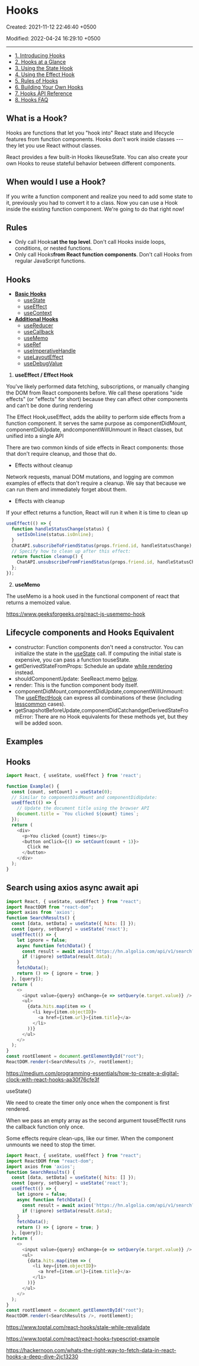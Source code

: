 # Hooks

Created: 2021-11-12 22:46:40 +0500

Modified: 2022-04-24 16:29:10 +0500

---

- [1. Introducing Hooks](https://reactjs.org/docs/hooks-intro.html)
- [2. Hooks at a Glance](https://reactjs.org/docs/hooks-overview.html)
- [3. Using the State Hook](https://reactjs.org/docs/hooks-state.html)
- [4. Using the Effect Hook](https://reactjs.org/docs/hooks-effect.html)
- [5. Rules of Hooks](https://reactjs.org/docs/hooks-rules.html)
- [6. Building Your Own Hooks](https://reactjs.org/docs/hooks-custom.html)
- [7. Hooks API Reference](https://reactjs.org/docs/hooks-reference.html)
- [8. Hooks FAQ](https://reactjs.org/docs/hooks-faq.html)

## What is a Hook?

Hooks are functions that let you "hook into" React state and lifecycle features from function components. Hooks don't work inside classes --- they let you use React without classes.

React provides a few built-in Hooks likeuseState. You can also create your own Hooks to reuse stateful behavior between different components.

## When would I use a Hook?

If you write a function component and realize you need to add some state to it, previously you had to convert it to a class. Now you can use a Hook inside the existing function component. We're going to do that right now!

## Rules

- Only call Hooks**at the top level**. Don't call Hooks inside loops, conditions, or nested functions.
- Only call Hooks**from React function components**. Don't call Hooks from regular JavaScript functions.

## Hooks

- [**Basic Hooks**](https://reactjs.org/docs/hooks-reference.html#basic-hooks)
  - [useState](https://reactjs.org/docs/hooks-reference.html#usestate)
  - [useEffect](https://reactjs.org/docs/hooks-reference.html#useeffect)
  - [useContext](https://reactjs.org/docs/hooks-reference.html#usecontext)
- [**Additional Hooks**](https://reactjs.org/docs/hooks-reference.html#additional-hooks)
  - [useReducer](https://reactjs.org/docs/hooks-reference.html#usereducer)
  - [useCallback](https://reactjs.org/docs/hooks-reference.html#usecallback)
  - [useMemo](https://reactjs.org/docs/hooks-reference.html#usememo)
  - [useRef](https://reactjs.org/docs/hooks-reference.html#useref)
  - [useImperativeHandle](https://reactjs.org/docs/hooks-reference.html#useimperativehandle)
  - [useLayoutEffect](https://reactjs.org/docs/hooks-reference.html#uselayouteffect)
  - [useDebugValue](https://reactjs.org/docs/hooks-reference.html#usedebugvalue)

1. **useEffect / Effect Hook**

You've likely performed data fetching, subscriptions, or manually changing the DOM from React components before. We call these operations "side effects" (or "effects" for short) because they can affect other components and can't be done during rendering

The Effect Hook,useEffect, adds the ability to perform side effects from a function component. It serves the same purpose as componentDidMount, componentDidUpdate, andcomponentWillUnmount in React classes, but unified into a single API

There are two common kinds of side effects in React components: those that don't require cleanup, and those that do.

- Effects without cleanup

Network requests, manual DOM mutations, and logging are common examples of effects that don't require a cleanup. We say that because we can run them and immediately forget about them.

- Effects with cleanup

If your effect returns a function, React will run it when it is time to clean up

```js
useEffect(() => {
  function handleStatusChange(status) {
    setIsOnline(status.isOnline);
  }
  ChatAPI.subscribeToFriendStatus(props.friend.id, handleStatusChange);
  // Specify how to clean up after this effect:
  return function cleanup() {
    ChatAPI.unsubscribeFromFriendStatus(props.friend.id, handleStatusChange);
  };
});
```

2. **useMemo**

The useMemo is a hook used in the functional component of react that returns a memoized value.

<https://www.geeksforgeeks.org/react-js-usememo-hook>

## Lifecycle components and Hooks Equivalent

- constructor: Function components don't need a constructor. You can initialize the state in the [useState](https://reactjs.org/docs/hooks-reference.html#usestate) call. If computing the initial state is expensive, you can pass a function touseState.
- getDerivedStateFromProps: Schedule an update [while rendering](https://reactjs.org/docs/hooks-faq.html#how-do-i-implement-getderivedstatefromprops) instead.
- shouldComponentUpdate: SeeReact.memo [below](https://reactjs.org/docs/hooks-faq.html#how-do-i-implement-shouldcomponentupdate).
- render: This is the function component body itself.
- componentDidMount,componentDidUpdate,componentWillUnmount: The [useEffectHook](https://reactjs.org/docs/hooks-reference.html#useeffect) can express all combinations of these (including [less](https://reactjs.org/docs/hooks-faq.html#can-i-skip-an-effect-on-updates)[common](https://reactjs.org/docs/hooks-faq.html#can-i-run-an-effect-only-on-updates) cases).
- getSnapshotBeforeUpdate,componentDidCatchandgetDerivedStateFromError: There are no Hook equivalents for these methods yet, but they will be added soon.

## Examples

## Hooks

```js
import React, { useState, useEffect } from 'react';

function Example() {
  const [count, setCount] = useState(0);
  // Similar to componentDidMount and componentDidUpdate:
  useEffect(() => {
    // Update the document title using the browser API
    document.title = `You clicked ${count} times`;
  });
  return (
    <div>
      <p>You clicked {count} times</p>
      <button onClick={() => setCount(count + 1)}>
        Click me
      </button>
    </div>
  );
}
```

## Search using axios async await api

```js
import React, { useState, useEffect } from "react";
import ReactDOM from "react-dom";
import axios from 'axios';
function SearchResults() {
  const [data, setData] = useState({ hits: [] });
  const [query, setQuery] = useState('react');
  useEffect(() => {
    let ignore = false;
    async function fetchData() {
      const result = await axios('https://hn.algolia.com/api/v1/search?query=' + query);
      if (!ignore) setData(result.data);
    }
    fetchData();
    return () => { ignore = true; }
  }, [query]);
  return (
    <>
      <input value={query} onChange={e => setQuery(e.target.value)} />
      <ul>
        {data.hits.map(item => (
          <li key={item.objectID}>
            <a href={item.url}>{item.title}</a>
          </li>
        ))}
      </ul>
    </>
  );
}
const rootElement = document.getElementById("root");
ReactDOM.render(<SearchResults />, rootElement);
```

<https://medium.com/programming-essentials/how-to-create-a-digital-clock-with-react-hooks-aa30f76cfe3f>

useState()

We need to create the timer only once when the component is first rendered.

When we pass an empty array as the second argument touseEffectit runs the callback function only once.

Some effects require clean-ups, like our timer. When the component unmounts we need to stop the timer.

```js
import React, { useState, useEffect } from "react";
import ReactDOM from "react-dom";
import axios from 'axios';
function SearchResults() {
  const [data, setData] = useState({ hits: [] });
  const [query, setQuery] = useState('react');
  useEffect(() => {
    let ignore = false;
    async function fetchData() {
      const result = await axios('https://hn.algolia.com/api/v1/search?query=' + query);
      if (!ignore) setData(result.data);
    }
    fetchData();
    return () => { ignore = true; }
  }, [query]);
  return (
    <>
      <input value={query} onChange={e => setQuery(e.target.value)} />
      <ul>
        {data.hits.map(item => (
          <li key={item.objectID}>
            <a href={item.url}>{item.title}</a>
          </li>
        ))}
      </ul>
    </>
  );
}
const rootElement = document.getElementById("root");
ReactDOM.render(<SearchResults />, rootElement);
```

<https://www.toptal.com/react-hooks/stale-while-revalidate>

<https://www.toptal.com/react/react-hooks-typescript-example>

<https://hackernoon.com/whats-the-right-way-to-fetch-data-in-react-hooks-a-deep-dive-2jc13230>
